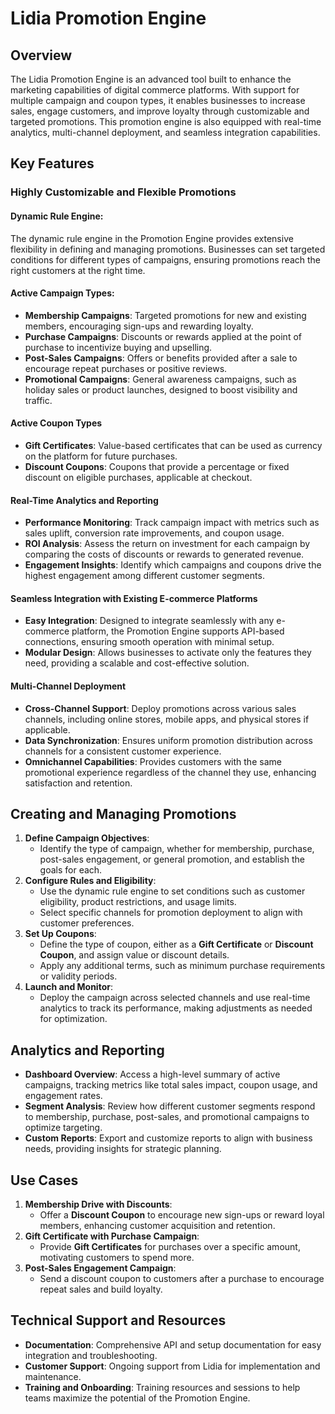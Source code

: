 # Lidia Promotion Engine

## **Overview**

The Lidia Promotion Engine is an advanced tool built to enhance the marketing capabilities of digital commerce platforms. With support for multiple campaign and coupon types, it enables businesses to increase sales, engage customers, and improve loyalty through customizable and targeted promotions. This promotion engine is also equipped with real-time analytics, multi-channel deployment, and seamless integration capabilities.

## **Key Features**

### **Highly Customizable and Flexible Promotions**

#### **Dynamic Rule Engine**:

The dynamic rule engine in the Promotion Engine provides extensive flexibility in defining and managing promotions. Businesses can set targeted conditions for different types of campaigns, ensuring promotions reach the right customers at the right time.

#### **Active Campaign Types**:

* **Membership Campaigns**: Targeted promotions for new and existing members, encouraging sign-ups and rewarding loyalty.
* **Purchase Campaigns**: Discounts or rewards applied at the point of purchase to incentivize buying and upselling.
* **Post-Sales Campaigns**: Offers or benefits provided after a sale to encourage repeat purchases or positive reviews.
* **Promotional Campaigns**: General awareness campaigns, such as holiday sales or product launches, designed to boost visibility and traffic.

#### **Active Coupon Types**

* **Gift Certificates**: Value-based certificates that can be used as currency on the platform for future purchases.
* **Discount Coupons**: Coupons that provide a percentage or fixed discount on eligible purchases, applicable at checkout.

#### **Real-Time Analytics and Reporting**

* **Performance Monitoring**: Track campaign impact with metrics such as sales uplift, conversion rate improvements, and coupon usage.
* **ROI Analysis**: Assess the return on investment for each campaign by comparing the costs of discounts or rewards to generated revenue.
* **Engagement Insights**: Identify which campaigns and coupons drive the highest engagement among different customer segments.

#### **Seamless Integration with Existing E-commerce Platforms**

* **Easy Integration**: Designed to integrate seamlessly with any e-commerce platform, the Promotion Engine supports API-based connections, ensuring smooth operation with minimal setup.
* **Modular Design**: Allows businesses to activate only the features they need, providing a scalable and cost-effective solution.

#### **Multi-Channel Deployment**

* **Cross-Channel Support**: Deploy promotions across various sales channels, including online stores, mobile apps, and physical stores if applicable.
* **Data Synchronization**: Ensures uniform promotion distribution across channels for a consistent customer experience.
* **Omnichannel Capabilities**: Provides customers with the same promotional experience regardless of the channel they use, enhancing satisfaction and retention.

## **Creating and Managing Promotions**

1. **Define Campaign Objectives**:
   * Identify the type of campaign, whether for membership, purchase, post-sales engagement, or general promotion, and establish the goals for each.
2. **Configure Rules and Eligibility**:
   * Use the dynamic rule engine to set conditions such as customer eligibility, product restrictions, and usage limits.
   * Select specific channels for promotion deployment to align with customer preferences.
3. **Set Up Coupons**:
   * Define the type of coupon, either as a **Gift Certificate** or **Discount Coupon**, and assign value or discount details.
   * Apply any additional terms, such as minimum purchase requirements or validity periods.
4. **Launch and Monitor**:
   * Deploy the campaign across selected channels and use real-time analytics to track its performance, making adjustments as needed for optimization.

## **Analytics and Reporting**

* **Dashboard Overview**: Access a high-level summary of active campaigns, tracking metrics like total sales impact, coupon usage, and engagement rates.
* **Segment Analysis**: Review how different customer segments respond to membership, purchase, post-sales, and promotional campaigns to optimize targeting.
* **Custom Reports**: Export and customize reports to align with business needs, providing insights for strategic planning.

## **Use Cases**

1. **Membership Drive with Discounts**:
   * Offer a **Discount Coupon** to encourage new sign-ups or reward loyal members, enhancing customer acquisition and retention.
2. **Gift Certificate with Purchase Campaign**:
   * Provide **Gift Certificates** for purchases over a specific amount, motivating customers to spend more.
3. **Post-Sales Engagement Campaign**:
   * Send a discount coupon to customers after a purchase to encourage repeat sales and build loyalty.

## **Technical Support and Resources**

* **Documentation**: Comprehensive API and setup documentation for easy integration and troubleshooting.
* **Customer Support**: Ongoing support from Lidia for implementation and maintenance.
* **Training and Onboarding**: Training resources and sessions to help teams maximize the potential of the Promotion Engine.
